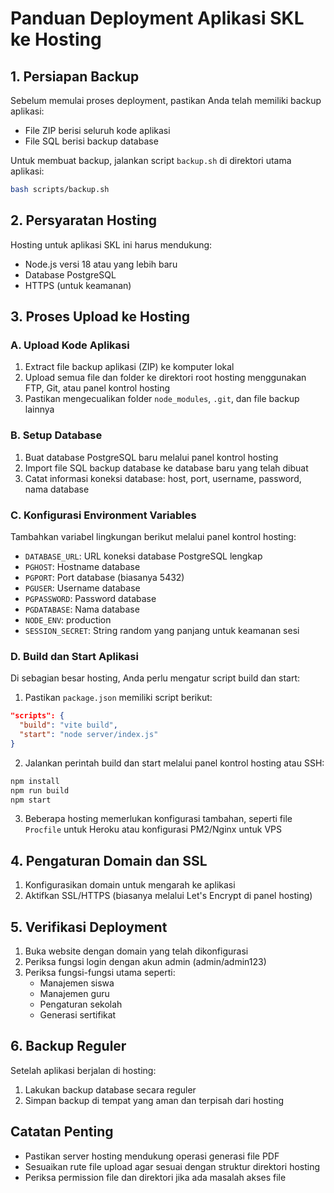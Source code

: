 # Panduan Deployment Aplikasi SKL ke Hosting

## 1. Persiapan Backup

Sebelum memulai proses deployment, pastikan Anda telah memiliki backup aplikasi:
- File ZIP berisi seluruh kode aplikasi
- File SQL berisi backup database

Untuk membuat backup, jalankan script `backup.sh` di direktori utama aplikasi:

```bash
bash scripts/backup.sh
```

## 2. Persyaratan Hosting

Hosting untuk aplikasi SKL ini harus mendukung:
- Node.js versi 18 atau yang lebih baru
- Database PostgreSQL
- HTTPS (untuk keamanan)

## 3. Proses Upload ke Hosting

### A. Upload Kode Aplikasi
1. Extract file backup aplikasi (ZIP) ke komputer lokal
2. Upload semua file dan folder ke direktori root hosting menggunakan FTP, Git, atau panel kontrol hosting
3. Pastikan mengecualikan folder `node_modules`, `.git`, dan file backup lainnya

### B. Setup Database
1. Buat database PostgreSQL baru melalui panel kontrol hosting
2. Import file SQL backup database ke database baru yang telah dibuat
3. Catat informasi koneksi database: host, port, username, password, nama database

### C. Konfigurasi Environment Variables
Tambahkan variabel lingkungan berikut melalui panel kontrol hosting:
- `DATABASE_URL`: URL koneksi database PostgreSQL lengkap
- `PGHOST`: Hostname database
- `PGPORT`: Port database (biasanya 5432)
- `PGUSER`: Username database 
- `PGPASSWORD`: Password database
- `PGDATABASE`: Nama database
- `NODE_ENV`: production
- `SESSION_SECRET`: String random yang panjang untuk keamanan sesi

### D. Build dan Start Aplikasi
Di sebagian besar hosting, Anda perlu mengatur script build dan start:

1. Pastikan `package.json` memiliki script berikut:
```json
"scripts": {
  "build": "vite build",
  "start": "node server/index.js"
}
```

2. Jalankan perintah build dan start melalui panel kontrol hosting atau SSH:
```bash
npm install
npm run build
npm start
```

3. Beberapa hosting memerlukan konfigurasi tambahan, seperti file `Procfile` untuk Heroku atau konfigurasi PM2/Nginx untuk VPS

## 4. Pengaturan Domain dan SSL

1. Konfigurasikan domain untuk mengarah ke aplikasi
2. Aktifkan SSL/HTTPS (biasanya melalui Let's Encrypt di panel hosting)

## 5. Verifikasi Deployment

1. Buka website dengan domain yang telah dikonfigurasi
2. Periksa fungsi login dengan akun admin (admin/admin123)
3. Periksa fungsi-fungsi utama seperti:
   - Manajemen siswa
   - Manajemen guru
   - Pengaturan sekolah
   - Generasi sertifikat

## 6. Backup Reguler

Setelah aplikasi berjalan di hosting:
1. Lakukan backup database secara reguler
2. Simpan backup di tempat yang aman dan terpisah dari hosting

## Catatan Penting

- Pastikan server hosting mendukung operasi generasi file PDF
- Sesuaikan rute file upload agar sesuai dengan struktur direktori hosting
- Periksa permission file dan direktori jika ada masalah akses file